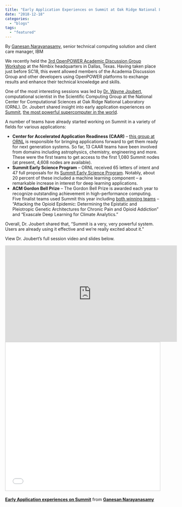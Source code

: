 ```yaml
---
title: "Early Application Experiences on Summit at Oak Ridge National Laboratory"
date: "2018-12-18"
categories: 
  - "blogs"
tags: 
  - "featured"
---
```


By [Ganesan Narayanasamy](https://www.linkedin.com/in/ganesannarayanasamy/), senior technical computing solution and client care manager, IBM

We recently held the [3rd OpenPOWER Academic Discussion Group Workshop](https://www.linkedin.com/pulse/openpower-3rd-academia-workshop-updates-ganesan-narayanasamy/) at the Nimbix headquarters in Dallas, Texas. Having taken place just before SC18, this event allowed members of the Academia Discussion Group and other developers using OpenPOWER platforms to exchange results and enhance their technical knowledge and skills.

One of the most interesting sessions was led by [Dr. Wayne Joubert](https://www.olcf.ornl.gov/directory/staff-member/wayne-joubert/), computational scientist in the Scientific Computing Group at the National Center for Computational Sciences at Oak Ridge National Laboratory (ORNL). Dr. Joubert shared insight into early application experiences on [Summit](https://www.olcf.ornl.gov/summit/), [the most powerful supercomputer in the world](https://www.top500.org/news/us-regains-top500-crown-with-summit-supercomputer-sierra-grabs-number-three-spot/).

A number of teams have already started working on Summit in a variety of fields for various applications:

- **Center for Accelerated Application Readiness (CAAR)** – [this group at ORNL](https://www.olcf.ornl.gov/caar/) is responsible for bringing applications forward to get them ready for next generation systems. So far, 13 CAAR teams have been involved from domains including astrophysics, chemistry, engineering and more. These were the first teams to get access to the first 1,080 Summit nodes (at present, 4,608 nodes are available).
- **Summit Early Science Program** – ORNL received 65 letters of intent and 47 full proposals for its [Summit Early Science Program](https://www.olcf.ornl.gov/olcf-resources/compute-systems/summit/summit-early-science-program-call-for-proposals/). Notably, about 20 percent of these included a machine learning component – a remarkable increase in interest for deep learning applications.
- **ACM Gordon Bell Prize** – The Gordon Bell Prize is awarded each year to recognize outstanding achievement in high-performance computing. Five finalist teams used Summit this year including [both winning teams](https://www.hpcwire.com/off-the-wire/acm-awards-2018-gordon-bell-prize-to-two-teams-for-work-combating-opioid-addiction-understanding-climate-change/) – “Attacking the Opioid Epidemic: Determining the Epistatic and Pleiotropic Genetic Architectures for Chronic Pain and Opioid Addiction” and “Exascale Deep Learning for Climate Analytics.”

Overall, Dr. Joubert shared that, “Summit is a very, very powerful system. Users are already using it effective and we’re really excited about it.”

View Dr. Joubert’s full session video and slides below.

<iframe src="https://www.youtube.com/embed/NlMN9G04BxM" width="560" height="315" frameborder="0" allowfullscreen="allowfullscreen"></iframe>

<iframe style="border: 1px solid #CCC; border-width: 1px; margin-bottom: 5px; max-width: 100%;" src="//www.slideshare.net/slideshow/embed_code/key/5lUFuM6qfGs01B" width="595" height="485" frameborder="0" marginwidth="0" marginheight="0" scrolling="no" allowfullscreen="allowfullscreen"></iframe>

**[Early Application experiences on Summit](//www.slideshare.net/ganesannarayanasamy/early-application-experiences-on-summit "Early Application experiences on Summit ")** from **[Ganesan Narayanasamy](https://www.slideshare.net/ganesannarayanasamy)**
